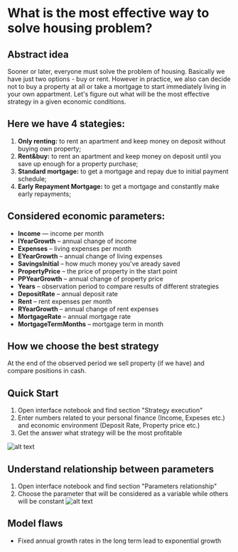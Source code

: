 # What is the most effective way to solve housing problem?

## Abstract idea
Sooner or later, everyone must solve the problem of housing.
Basically we have just two options - buy or rent. 
However in practice, we also can decide not to buy a property at all or take a mortgage to start immediately living in your own appartment.
Let's figure out what will be the most effective strategy in a given economic conditions.


## Here we have 4 stategies:
1. **Only renting:** to rent an apartment and keep money on deposit without buying own property;
2. **Rent&buy:** to rent an apartment and keep money on deposit until you save up enough for a property purchase;
3. **Standard mortgage:** to get a mortgage and repay due to initial payment schedule;
4. **Early Repayment Mortgage:** to get a mortgage and constantly make early repayments;

## Considered economic parameters:
* **Income** — income per month
* **IYearGrowth** – annual change of income
* **Expenses** – living expenses per month
* **EYearGrowth** – annual change of living expenses
* **SavingsInitial** – how much money you've aready saved
* **PropertyPrice** – the price of property in the start point
* **PPYearGrowth** –  annual change of property price
* **Years** – observation period to compare results of different strategies
* **DepositRate** – annual deposit rate
* **Rent** – rent expenses per month
* **RYearGrowth** – annual change of rent expenses
* **MortgageRate** – annual mortgage rate
* **MortgageTermMonths** – mortgage term in month

## How we choose the best strategy
At the end of the observed period we sell property (if we have) and compare positions in cash.


## Quick Start
1. Open interface notebook and find section "Strategy execution"
2. Enter numbers related to your personal finance (Income, Expeses etc.) and economic environment (Deposit Rate, Property price etc.)
3. Get the answer what strategy will be the most profitable
   
![alt text](mortgage-demo.gif "Strategy calculation demo")


## Understand relationship between parameters
1. Open interface notebook and find section "Parameters relationship"
2. Choose the parameter that will be considered as a variable while others will be constant
![alt text](parameters-relationship.gif "Parameters relationship")

## Model flaws
- Fixed annual growth rates in the long term lead to exponential growth